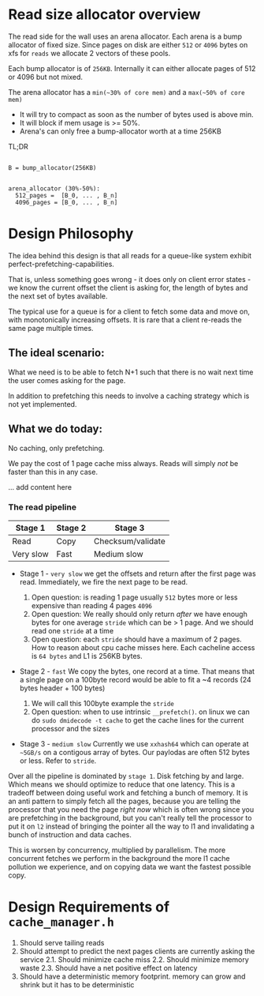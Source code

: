 # Read size allocator overview

The read side for the wall uses an arena allocator.
Each arena is a bump allocator of fixed size. Since
pages on disk are either `512` or `4096` bytes on xfs for `reads` 
we allocate 2 vectors of these pools. 

Each bump allocator is of `256KB`. Internally it can either allocate
pages of 512 or 4096 but not mixed. 

The arena allocator has a `min(~30% of core mem)` and a `max(~50% of core mem)` 

* It will try to compact as soon as the number of bytes used is above min.
* It will block if mem usage is >= 50%.
* Arena's can only free a bump-allocator worth at a time 256KB

TL;DR

```

B = bump_allocator(256KB)


arena_allocator (30%-50%):
  512_pages =  [B_0, ... , B_n]
  4096_pages = [B_0, ... , B_n]

```

# Design Philosophy

The idea behind this design is that all reads for a queue-like system
exhibit perfect-prefetching-capabilities.

That is, unless something goes wrong - it does only on client error states - 
we know the current offset the client is asking for, the length of bytes
and the next set of bytes available.

The typical use for a queue is for a client to fetch some data and move on,
with monotonically increasing offsets. It is rare that a client re-reads
the same page multiple times.

## The ideal scenario:

What we need is to be able to fetch N+1 such that there is no wait
next time the user comes asking for the page.

In addition to prefetching this needs to involve a caching strategy
which is not yet implemented.

## What we do today:

No caching, only prefetching.

We pay the cost of 1 page cache miss always. Reads will simply *not* be 
faster than this in any case. 

... add content here


### The read pipeline

| Stage 1   | Stage 2 | Stage 3           |
|-----------|---------|-------------------|
| Read      | Copy    | Checksum/validate |
| Very slow | Fast    | Medium slow       |

* Stage 1 - `very slow` 
  we get the offsets and return after the first page was read. 
  Immediately, we fire the next page to be read.
    1. Open question: is reading 1 page usually `512` bytes more or less
    expensive than reading 4 pages `4096`
    2. Open question: We really should only return *after* we have enough
    bytes for one average `stride` which can be > 1 page. And we should 
    read one `stride` at a time
    3. Open question: each `stride` should have a maximum of 2 pages. How
    to reason about cpu cache misses here. Each cacheline access is `64 bytes`
    and L1 is 256KB bytes.

* Stage 2 - `fast` 
  We copy the bytes, one record at a time. That means that
  a single page on a 100byte record would be able to fit a ~4 records
  (24 bytes header + 100 bytes)
    1. We will call this 100byte example the `stride`
    2. Open question: when to use intrinsic `__prefetch()`. 
    on linux we can do `sudo dmidecode -t cache` to get the cache lines 
    for the current processor and the sizes

* Stage 3 - `medium slow`
  Currently we use `xxhash64` which can operate at `~5GB/s` on a contigous
  array of bytes. Our paylodas are often 512 bytes or less. Refer to `stride`.
  
  
Over all the pipeline is dominated by `stage 1`. Disk fetching by and large.
Which means we should optimize to reduce that one latency. This is a tradeoff
between doing useful work and fetching a bunch of memory. It is an anti pattern
to simply fetch all the pages, because you are telling the processor that you
need the page *right now* which is often wrong since you are prefetching in the 
background, but you can't really tell the processor to put it on `l2` instead of
bringing the pointer all the way to l1 and invalidating a bunch of instruction
and data caches.

This is worsen by concurrency, multiplied by parallelism. The more concurrent fetches
we perform in the background the more l1 cache pollution we experience, and on 
copying data we want the fastest possible copy.

# Design Requirements of `cache_manager.h`

1. Should serve tailing reads
2. Should attempt to predict the next pages clients are currently
   asking the service
   2.1.    Should minimize cache miss
   2.2.    Should minimize memory waste
   2.3.    Should have a net positive effect on latency
3. Should have a deterministic memory footprint.
   memory can grow and shrink but it has to be deterministic
